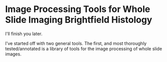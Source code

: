 # Image Processing Tools for Whole Slide Imaging Brightfield Histology

I'll finish you later.

I've started off with two general tools. The first, and most thoroughly tested/annotated is a library of tools for the image processing of whole slide images. 
